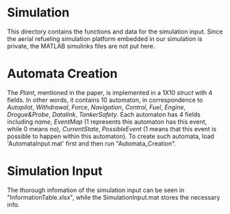 # Simulation
This directory contains the functions and data for the simulation input. Since the aerial refueling simulation platform embedded in our simulation is private, the MATLAB simulinks files are not put here.

# Automata Creation
The *Plant*, mentioned in the paper, is implemented in a 1X10 *struct* with 4 fields. In other words, it contains 10 automaton, in correspondence to *Autopilot*, *Withdrawal*, *Force*, *Navigation*, *Control*, *Fuel*, *Engine*, *Drogue&Probe*, *Datalink*, *TankerSafety*. Each automaton has 4 fields including *name*, *EventMap* (1 represents this automaton has this event, while 0 means no), *CurrentState*, *PossibleEvent* (1 means that this event is possible to happen within this automaton). To create such automata, load 'AutomataInput.mat' first and then run "Automata_Creation".

# Simulation Input
The thorough infomation of the simulation input can be seen in "InformationTable.xlsx", while the SimulationInput.mat stores the necessary info.

 